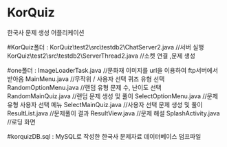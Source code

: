 # KorQuiz
한국사 문제 생성 어플리케이션

#KorQuiz폴더 : 
KorQuiz\test2\src\testdb2\ChatServer2.java //서버 실행
KorQuiz\test2\src\testdb2\ServerThread2.java //소켓 연결 ,문제 생성
              
#one폴더     : 
ImageLoaderTask.java //문화재 이미지를 url을 이용하여 ftp서버에서 받아옴
MainMenu.java //무작위 / 사용자 선택 퀴즈 유형 선택
RandomOptionMenu.java //랜덤 유형 문제 수, 난이도 선택
RandomMainQuiz.java //랜덤 문제 생성 및 풀이
SelectOptionMenu.java //문제 유형 사용자 선택 메뉴
SelectMainQuiz.java //사용자 선택 문제 생성 및 풀이
ResultList.java //문제풀이 결과
ResultView.java //문제 해설
SplashActivity.java //로딩 화면

#korquizDB.sql  : MySQL로 작성한 한국사 문제자료 데이터베이스 덤프파일
